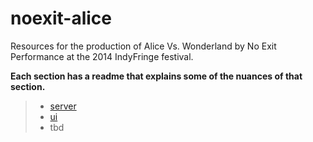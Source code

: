 noexit-alice
============

Resources for the production of Alice Vs. Wonderland by No Exit Performance at the 2014 IndyFringe festival.

__Each section has a readme that explains some of the nuances of that section.__

> * [server](https://github.com/goldmane/noexit-alice/tree/master/server)
> * [ui](https://github.com/goldmane/noexit-alice/tree/master/ui)
> * tbd
